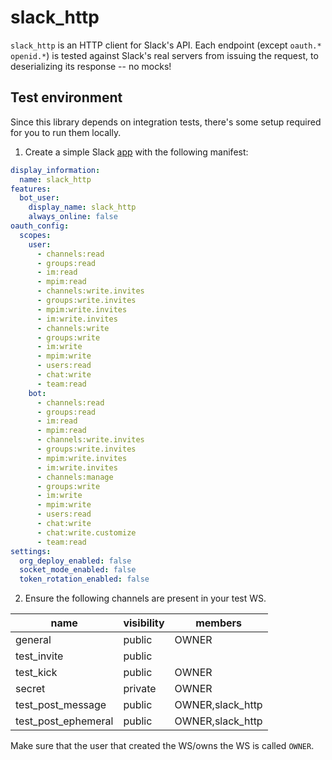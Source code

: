 # slack_http

`slack_http` is an HTTP client for Slack's API. Each endpoint (except `oauth.*`
`openid.*`) is tested against Slack's real servers from issuing the request, to
deserializing its response -- no mocks!

## Test environment

Since this library depends on integration tests, there's some setup required for
you to run them locally.

1. Create a simple Slack [app](https://api.slack.com/apps) with the following
manifest:

```yaml
display_information:
  name: slack_http
features:
  bot_user:
    display_name: slack_http
    always_online: false
oauth_config:
  scopes:
    user:
      - channels:read
      - groups:read
      - im:read
      - mpim:read
      - channels:write.invites
      - groups:write.invites
      - mpim:write.invites
      - im:write.invites
      - channels:write
      - groups:write
      - im:write
      - mpim:write
      - users:read
      - chat:write
      - team:read
    bot:
      - channels:read
      - groups:read
      - im:read
      - mpim:read
      - channels:write.invites
      - groups:write.invites
      - mpim:write.invites
      - im:write.invites
      - channels:manage
      - groups:write
      - im:write
      - mpim:write
      - users:read
      - chat:write
      - chat:write.customize
      - team:read
settings:
  org_deploy_enabled: false
  socket_mode_enabled: false
  token_rotation_enabled: false
```

2. Ensure the following channels are present in your test WS.

| name                | visibility | members          |
|---------------------|------------|------------------|
| general             | public     | OWNER            |
| test_invite         | public     |                  |
| test_kick           | public     | OWNER            |
| secret              | private    | OWNER            |
| test_post_message   | public     | OWNER,slack_http |
| test_post_ephemeral | public     | OWNER,slack_http |

Make sure that the user that created the WS/owns the WS is called `OWNER`.
